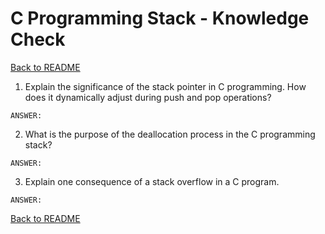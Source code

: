 # C Programming Stack - Knowledge Check

[Back to README](README.md)

1. Explain the significance of the stack pointer in C programming. How does it dynamically adjust during push and pop operations?
```
ANSWER:

```

2. What is the purpose of the deallocation process in the C programming stack?
```
ANSWER:

```

3. Explain one consequence of a stack overflow in a C program.
```
ANSWER:

```

[Back to README](README.md)
